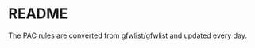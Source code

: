 # README

The PAC rules are converted from [gfwlist/gfwlist](https://raw.githubusercontent.com/gfwlist/gfwlist/master/gfwlist.txt) and updated every day.
